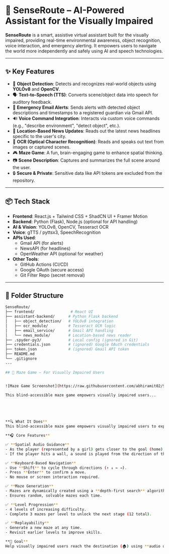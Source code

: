 # 🧠 SenseRoute – AI-Powered Assistant for the Visually Impaired

**SenseRoute** is a smart, assistive virtual assistant built for the visually impaired, providing real-time environmental awareness, object recognition, voice interaction, and emergency alerting. It empowers users to navigate the world more independently and safely using AI and speech technologies.

---

## ✨ Key Features

- 🎯 **Object Detection**: Detects and recognizes real-world objects using **YOLOv8** and **OpenCV**.
- 🗣️ **Text-to-Speech (TTS)**: Converts scene/object data into speech for auditory feedback.
- 📧 **Emergency Email Alerts**: Sends alerts with detected object descriptions and timestamps to a registered guardian via Gmail API.
- 🔊 **Voice Command Integration**: Interacts via custom voice commands (e.g., "describe environment", "detect object", etc.).
- 📰 **Location-Based News Updates**: Reads out the latest news headlines specific to the user's city.
- 📄 **OCR (Optical Character Recognition)**: Reads and speaks out text from images or captured scenes.
- 🎮 **Maze Game**: A fun, brain-engaging game to enhance spatial thinking.
- 📷 **Scene Description**: Captures and summarizes the full scene around the user.
- 🔒 **Secure & Private**: Sensitive data like API tokens are excluded from the repository.

---

## 📦 Tech Stack

- **Frontend**: React.js + Tailwind CSS + ShadCN UI + Framer Motion
- **Backend**: Python (Flask), Node.js (optional for API handling)
- **AI & Vision**: YOLOv8, OpenCV, Tesseract OCR
- **Voice**: gTTS / pyttsx3, SpeechRecognition
- **APIs Used**:
  - Gmail API (for alerts)
  - NewsAPI (for headlines)
  - OpenWeather API (optional for weather)
- **Other Tools**:
  - GitHub Actions (CI/CD)
  - Google OAuth (secure access)
  - Git Filter Repo (secret removal)

---

## 📂 Folder Structure

```bash
SenseRoute/
├── frontend/                # React UI
├── assistant-backend/      # Python Flask backend
│   ├── object_detection/   # YOLOv8 integration
│   ├── ocr_module/         # Tesseract OCR logic
│   ├── email_service/      # Gmail API handling
│   └── news_module/        # Location-based news reader
├── .spyder-py3/            # Local config (ignored in Git)
├── credentials.json        # (ignored) Google OAuth credentials
├── token.json              # (ignored) Gmail API token
├── README.md
└── .gitignore
---

## 🧩 Maze Game – For Visually Impaired Users


![Maze Game Screenshot](https://raw.githubusercontent.com/abhiramit02/SenseRoute/main/maze-game-screenshot.jpg)

This blind-accessible maze game empowers visually impaired users...





**🔍 What It Does**  
This blind-accessible maze game empowers visually impaired users to explore and solve mazes using audio feedback and keyboard navigation.

**🎧 Core Features**

✅ **Spatial Audio Guidance**  
- As the player (represented by a girl) gets closer to the goal (home), the volume of the goal sound increases.  
- If the player hits a wall, a sound is played from the direction of the wall, helping them understand spatial layout.

✅ **Keyboard-Based Navigation**  
- Use **Shift** to cycle through directions (↑ ↓ ← →).  
- Press **Enter** to confirm a move.  
- No mouse or screen interaction required.

✅ **Maze Generation**  
- Mazes are dynamically created using a **depth-first search** algorithm.  
- Ensures random, solvable mazes each time.

✅ **Level Progression**  
- 4 levels of increasing difficulty.  
- Complete 3 mazes per level to unlock the next stage (12 total).

✅ **Replayability**  
- Generate a new maze at any time.  
- Revisit earlier levels to improve skills.

**🎯 Goal**  
Help visually impaired users reach the destination (🏠) using **audio cues and a keyboard interface**. Each maze boosts confidence, spatial reasoning, and fun!




